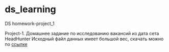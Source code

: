 # ds_learning
DS homework-project_1

Project-1. Домашнее задание по исследованию вакансий из дата сета HeadHunter
Исходный файл данных имеет большой вес, скачать можно по [ссылке](https://disk.yandex.ru/d/ZHb0ykKITLN5gg)


